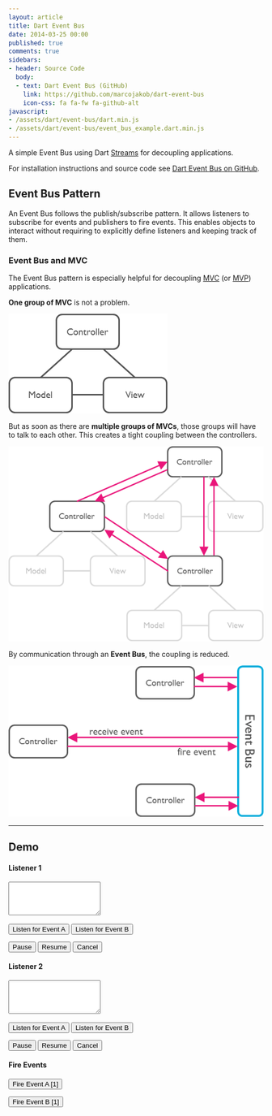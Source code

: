 ```yaml
---
layout: article
title: Dart Event Bus
date: 2014-03-25 00:00
published: true
comments: true
sidebars:
- header: Source Code
  body:
  - text: Dart Event Bus (GitHub)
    link: https://github.com/marcojakob/dart-event-bus
    icon-css: fa fa-fw fa-github-alt
javascript: 
- /assets/dart/event-bus/dart.min.js
- /assets/dart/event-bus/event_bus_example.dart.min.js
---
```


A simple Event Bus using Dart [Streams](http://api.dartlang.org/docs/releases/latest/dart_async/Stream.html) 
for decoupling applications.

For installation instructions and source code see <a href="https://github.com/marcojakob/dart-event-bus"> Dart Event Bus on GitHub</a>.


## Event Bus Pattern

An Event Bus follows the publish/subscribe pattern. It allows listeners to 
subscribe for events and publishers to fire events. This enables objects to
interact without requiring to explicitly define listeners and keeping track of
them.


### Event Bus and MVC

The Event Bus pattern is especially helpful for decoupling [MVC](http://wikipedia.org/wiki/Model_View_Controller) 
(or [MVP](http://wikipedia.org/wiki/Model_View_Presenter)) applications.

**One group of MVC** is not a problem.

![Model-View-Controller](/assets/dart/event-bus/mvc.png)

But as soon as there are **multiple groups of MVCs**, those groups will have to talk
to each other. This creates a tight coupling between the controllers.

![Multi Model-View-Controllers](/assets/dart/event-bus/mvc-multi.png)

By communication through an **Event Bus**, the coupling is reduced.

![Event Bus](/assets/dart/event-bus/event-bus.png)


* * * 

## Demo

<div id="example-container">
  <div class="row">
    <div class="listener col-xs-6" id="listener-1">
      <h4>Listener 1</h4>
      <p>
        <textarea class="form-control" rows="4"></textarea>
      </p>
      <p>
        <button class="listen-a btn btn-primary btn-sm">Listen for Event A</button>
        <button class="listen-b btn btn-success btn-sm">Listen for Event B</button>
      </p>
      <p>
        <button class="pause btn btn-default btn-sm">Pause</button>
        <button class="resume btn btn-default btn-sm">Resume</button>
        <button class="cancel btn btn-default btn-sm">Cancel</button>
      </p>
    </div>
    <div class="listener col-xs-6" id="listener-2">
      <h4>Listener 2</h4>
      <p>
        <textarea class="form-control" rows="4"></textarea>
      </p>
      <p>
        <button class="listen-a btn btn-primary btn-sm">Listen for Event A</button>
        <button class="listen-b btn btn-success btn-sm">Listen for Event B</button>
      </p>
      <p>
        <button class="pause btn btn-default btn-sm">Pause</button>
        <button class="resume btn btn-default btn-sm">Resume</button>
        <button class="cancel btn btn-default btn-sm">Cancel</button>
      </p>
    </div>
  </div>
  
  <h4>Fire Events</h4>
  <div class="row">
    <div class="event col-xs-12">
      <p>
        <button id="fire-button-a" class="btn btn-primary btn-sm">Fire Event A [1]</button>
        <label id="fire-label-a"></label>
      </p>
    </div>
    <div class="event col-xs-12">
      <p>
        <button id="fire-button-b" class="btn btn-success btn-sm">Fire Event B [1]</button>
        <label id="fire-label-b"></label>
      </p>
    </div>
  </div>
</div>